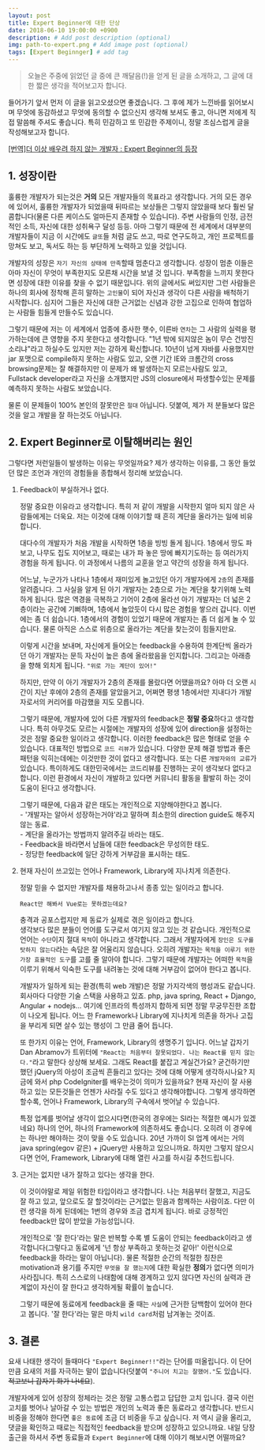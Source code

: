 ```yaml
---
layout: post
title: Expert Beginner에 대한 단상
date: 2018-06-10 19:00:00 +0900
description: # Add post description (optional)
img: path-to-expert.png # Add image post (optional)
tags: [Expert Beginnger] # add tag
---
```


> 오늘은 주중에 읽었던 글 중에 큰 깨달음(!)을 얻게 된 글을 소개하고, 그 글에 대한 짧은 생각을 적어보고자 합니다.

들어가기 앞서 먼저 이 글을 읽고오셨으면 좋겠습니다. 그 후에 제가 느낀바를 읽어보시며 무엇에 동감하셨고 무엇에 동의할 수 없으신지 생각해 보셔도 좋고, 아니면 저에게 직접 말씀해 주셔도 좋습니다. 특히 민감하고 또 민감한 주제이니, 정말 조심스럽게 글을 작성해보고자 합니다.

[[번역]더 이상 배우려 하지 않는 개발자 : Expert Beginner의 등장](https://medium.com/@jwyeom63/%EB%8D%94-%EC%9D%B4%EC%83%81-%EB%B0%B0%EC%9A%B0%EB%A0%A4-%ED%95%98%EC%A7%80-%EC%95%8A%EB%8A%94-%EA%B0%9C%EB%B0%9C%EC%9E%90-expert-beginner%EC%9D%98-%EB%93%B1%EC%9E%A5-dd40c40aeedf)

## 1. 성장이란

훌륭한 개발자가 되는것은 **거의** 모든 개발자들의 목표라고 생각합니다. 거의 모든 경우에 있어서, 훌륭한 개발자가 되었을때 뒤따르는 보상들은 그렇지 않았을때 보다 훨씬 달콤합니다(물론 다른 케이스도 얼마든지 존재할 수 있습니다). 주변 사람들의 인정, 금전적인 소득, 자신에 대한 성취욕구 달성 등등. 아마 그렇기 때문에 전 세계에서 대부분의 개발자들이 지금 이 시간에도 `글또`들 처럼 글도 쓰고, 따로 연구도하고, 개인 프로젝트를 망쳐도 보고, 독서도 하는 등 부단하게 노력하고 있을 것입니다.

개발자의 성장은 `자기 자신의 상태에 만족`할때 멈춘다고 생각합니다. 성장이 멈춘 이들은 아마 자신이 무엇이 부족한지도 모른채 시간을 보낼 것 입니다. 부족함을 느끼지 못한다면 성장에 대한 이유를 찾을 수 없기 때문입니다. 위의 글에서도 써있지만 그런 사람들은 하나의 회사에 정착해 흔히 말하는 `고인물`이 되어 자신과 생각이 다른 사람을 배척하기 시작합니다. 심지어 그들은 자신에 대한 근거없는 신념과 강한 고집으로 인하여 협업하는 사람들 힘들게 만들수도 있습니다.

그렇기 때문에 저는 이 세계에서 업종에 종사한 햇수, 이른바 `연차`는 그 사람의 실력을 평가하는데에 큰 영향을 주지 못한다고 생각합니다. "1년 밖에 되지않은 놈이 무슨 건방진 소리냐"라고 하실수도 있지만 저는 강하게 확신합니다. 10년이 넘게 자바를 사용했지만 jar 포맷으로 compile하지 못하는 사람도 있고, 오랜 기간 IE와 크롬간의 cross browsing문제는 잘 해결하지만 이 문제가 왜 발생하는지 모르는사람도 있고, Fullstack developer라고 자신을 소개했지만 JS의 closure에서 파생할수있는 문제를 예측하지 못하는 사람도 보았습니다.

물론 이 문제들이 100% 본인의 잘못만은 `절대` 아닙니다. 덧붙여, 제가 저 분들보다 많은 것을 알고 개발을 잘 하는것도 아닙니다.

## 2. Expert Beginner로 이탈해버리는 원인

그렇다면 저런일들이 발생하는 이유는 무엇일까요? 제가 생각하는 이유를, 그 동안 들었던 많은 조언과 개인의 경험들을 종합해서 정리해 보았습니다.

1. Feedback이 부실하거나 없다.  

    정말 중요한 이유라고 생각합니다. 특히 저 같이 개발을 시작한지 얼마 되지 않은 사람들에게는 더욱요. 저는 이것에 대해 이야기할 때 흔히 계단을 올라가는 일에 비유합니다.  

    대다수의 개발자가 처음 개발을 시작하면 1층을 빙빙 돌게 됩니다. 1층에서 땅도 파보고, 나무도 집도 지어보고, 때로는 내가 파 놓은 땅에 빠지기도하는 등 여러가지 경험을 하게 됩니다. 이 과정에서 나름의 교훈을 얻고 약간의 성장을 하게 됩니다.  

    어느날, 누군가가 나타나 1층에서 재미있게 놀고있던 아기 개발자에게 `2층`의 존재를 알려줍니다. 그 사실을 알게 된 아기 개발자는 2층으로 가는 계단을 찾기위해 노력하게 됩니다. 많은 역경을 극복하고 기어이 2층에 올라선 아기 개발자는 더 넓은 2층이라는 공간에 기뻐하며, 1층에서 놀았듯이 다시 많은 경험을 쌓으러 갑니다. 이번에는 좀 더 쉽습니다. 1층에서의 경험이 있었기 때문에 개발자는 좀 더 쉽게 놀 수 있습니다. 물론 아직은 스스로 위층으로 올라가는 계단을 찾는것이 힘들지만요.  

    이렇게 시간을 보내며, 자신에게 들어오는 feedback을 수용하여 한계단씩 올라가던 아기 개발자는 문득 자신이 높은 층에 올라왔음을 인지합니다. 그리고는 아래층을 향해 외치게 됩니다. `"위로 가는 계단이 있어!"`  

    하지만, 만약 이 아기 개발자가 2층의 존재를 몰랐다면 어땠을까요? 아마 더 오랜 시간이 지난 후에야 2층의 존재를 알았을거고, 어쩌면 평생 1층에서만 지내다가 개발자로서의 커리어를 마감했을 지도 모릅니다.  

    그렇기 때문에, 개발자에 있어 다른 개발자의 feedback은 **정말 중요**하다고 생각합니다. 특히 아무것도 모르는 시절에는 개발자의 성장에 있어 direction을 설정하는 것은 정말 중요한 일이라고 생각합니다. 이러한 feedback은 많은 형태로 얻을 수 있습니다. 대표적인 방법으로 `코드 리뷰`가 있습니다. 다양한 문제 해결 방법과 좋은 패턴을 익히는데에는 이것만한 것이 없다고 생각합니다. 또는 다른 `개발자와의 교류`가 있습니다. 특이하게도 대한민국에서는 코드리뷰를 진행하는 곳이 생각보다 없다고 합니다. 이런 환경에서 자신이 개발하고 있다면 커뮤니티 활동을 활발히 하는 것이 도움이 된다고 생각합니다.  

    그렇기 때문에, 다음과 같은 태도는 개인적으로 지양해야한다고 봅니다.  
          - '개발자는 알아서 성장하는거야'라고 말하며 최소한의 direction guide도 해주지 않는 동료.  
          - 계단을 올라가는 방법까지 알려주길 바라는 태도.  
          - Feedback을 바라면서 남들에 대한 feedback은 무성의한 태도.  
          - 정당한 feedback에 일단 강하게 거부감을 표시하는 태도.  

2. 현재 자신이 쓰고있는 언어나 Framework, Library에 지나치게 의존한다.  
    
    정말 믿을 수 없지만 개발자를 채용하고나서 종종 있는 일이라고 합니다.  
    
    `React만 해봐서 Vue로는 못하겠는데요?`  

    충격과 공포스럽지만 제 동료가 실제로 겪은 일이라고 합니다.  
    생각보다 많은 분들이 언어를 도구로서 여기지 않고 있는 것 같습니다. 개인적으로 언어는 `수단`이지 절대 `목적`이 아니라고 생각합니다. 그래서 개발자에게 `장인은 도구를 탓하지 않는다`라는 속담은 잘 어울리지 않습니다. 오히려 개발자는 `목적을 이루기 위한 가장 효율적인 도구`를 고를 줄 알아야 합니다. 그렇기 때문에 개발자는 어떠한 `목적`을 이루기 위해서 익숙한 도구를 내려놓는 것에 대해 거부감이 없어야 한다고 봅니다.  

    개발자가 일하게 되는 환경(특히 web 개발)은 정말 가지각색의 행성과도 같습니다. 회사마다 다양한 기술 스택을 사용하고 있죠. php, java spring, React + Django, Angular + nodejs... 여기에 인프라의 특성까지 합하게 되면 정말 무궁무진한 조합이 나오게 됩니다. 어느 한 Framework나 Library에 지나치게 의존을 하거나 고집을 부리게 되면 살수 있는 행성이 그 만큼 줄어 듭니다.  

    또 한가지 이유는 언어, Framework, Library의 생명주기 입니다. 어느날 갑자기 Dan Abramov가 트위터에 `"React는 처음부터 잘못되었다. 나는 React를 믿지 않는다."`라고 말한다 상상해 보세요. 그래도 React를 붙잡고 계실건가요? 굳건하기만 했던 jQuery의 아성이 조금씩 흔들리고 있다는 것에 대해 어떻게 생각하시나요? 지금에 와서 php CodeIgniter를 배우는것이 의미가 있을까요? 현재 자신이 잘 사용하고 있는 모든것들은 언젠가 사라질 수도 있다고 생각해야합니다. 그렇게 생각하면 할수록, 언어나 Framework, Library의 구속에서 벗어날 수 있습니다.  

    특정 업계를 벗어날 생각이 없으시다면(한국의 경우에는 SI라는 적절한 예시가 있겠네요) 하나의 언어, 하나의 Framework에 의존하셔도 좋습니다. 오히려 이 경우에는 하나만 해야하는 것이 맞을 수도 있습니다. 20년 가까이 SI 업계 에서는 거의 java spring(egov 같은) + jQuery만 사용하고 있으니까요. 하지만 그렇지 않으시다면 언어, Framework, Library에 대해 열린 사고를 하시길 추천드립니다.

3. 근거는 없지만 내가 잘하고 있다는 생각을 한다.  

    이 것이야말로 제일 위험한 타입이라고 생각합니다. 나는 처음부터 잘했고, 지금도 잘 하고 있고, 앞으로도 잘 할것이라는 근거없는 믿음과 함께하는 사람이죠. 다만 이런 생각을 하게 된데에는 1번의 경우와 조금 겹치게 됩니다. 바로 긍정적인 feedback만 많이 받았을 가능성입니다.  

    개인적으로 '잘 한다'라는 말은 반복할 수록 별 도움이 안되는 feedback이라고 생각합니다(그렇다고 동료에게 '넌 항상 부족하고 못하는것 같아!' 이런식으로 feedback을 하라는 말이 아닙니다). 물론 적절한 순간의 적절한 칭찬은 motivation과 용기를 주지만 `무엇을 잘 했는지`에 대한 확실한 **정의**가 없다면 의미가 사라집니다. 특히 스스로의 나태함에 대해 경계하고 있지 않다면 자신의 실력과 관계없이 자신이 잘 한다고 생각하게될 확률이 높습니다.  

    그렇기 때문에 동료에게 feedback을 줄 때는 `사실`에 근거한 담백함이 있어야 한다고 봅니다. '잘 한다'라는 말은 마치 `wild card`처럼 남겨놓는 것이죠.  

## 3. 결론

요새 나태한 생각이 들때마다 `"Expert Beginner!!"`라는 단어를 떠올립니다. 이 단어만큼 요새의 저를 자극하는 말이 없습니다(덧붙여 `"주니어 치고는 잘했어."`도 있습니다. ~~적고보니 갑자기 화가 나네요~~).  

개발자에게 있어 성장의 정체라는 것은 정말 고통스럽고 답답한 고치 입니다. 결국 이런 고치를 벗어나 날아갈 수 있는 방법은 개인의 노력과 좋은 동료라고 생각합니다. 반드시 비중을 정해야 한다면 `좋은 동료`에 조금 더 비중을 두고 싶습니다. 저 역시 글을 올리고, 댓글을 확인하고 때로는 직접적인 feedback을 받으며 성장하고 있으니까요. 내일 당장 출근을 하셔서 주변 동료들과 `Expert Beginner`에 대해 이야기 해보시면 어떨까요?
